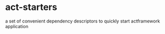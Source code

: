 # act-starters
a set of convenient dependency descriptors to quickly start actframework application
